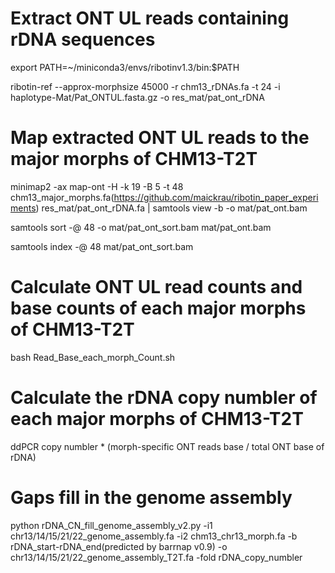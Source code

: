 
# Extract ONT UL reads containing rDNA sequences

export PATH=~/miniconda3/envs/ribotinv1.3/bin:$PATH

ribotin-ref --approx-morphsize 45000 -r chm13_rDNAs.fa -t 24 -i haplotype-Mat/Pat_ONTUL.fasta.gz -o res_mat/pat_ont_rDNA

# Map extracted ONT UL reads to the major morphs of CHM13-T2T

minimap2 -ax map-ont -H -k 19 -B 5 -t 48 chm13_major_morphs.fa(https://github.com/maickrau/ribotin_paper_experiments) res_mat/pat_ont_rDNA.fa | samtools view -b -o mat/pat_ont.bam

samtools sort -@ 48 -o mat/pat_ont_sort.bam mat/pat_ont.bam

samtools index -@ 48 mat/pat_ont_sort.bam

# Calculate ONT UL read counts and base counts of each major morphs of CHM13-T2T

bash Read_Base_each_morph_Count.sh

# Calculate the rDNA copy numbler of each major morphs of CHM13-T2T

ddPCR copy numbler * (morph-specific ONT reads base / total ONT base of rDNA)

# Gaps fill in the genome assembly

python rDNA_CN_fill_genome_assembly_v2.py -i1 chr13/14/15/21/22_genome_assembly.fa -i2 chm13_chr13_morph.fa -b rDNA_start-rDNA_end(predicted by barrnap v0.9) -o chr13/14/15/21/22_genome_assembly_T2T.fa -fold rDNA_copy_numbler
